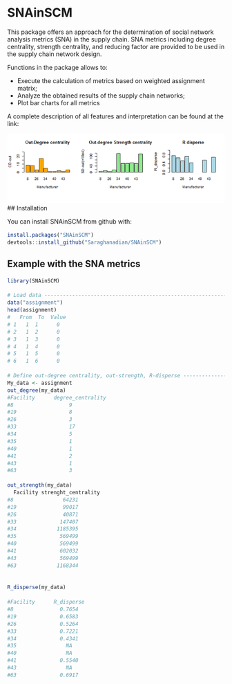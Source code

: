 # SNAinSCM

This package offers an approach for the determination of social network analysis metrics (SNA) in the supply chain. SNA metrics including degree centrality, strength centrality, and reducing factor are provided to be used in the supply chain network design. 

Functions in the package allows to:

  - Execute the calculation of metrics based on weighted assignment matrix;
  - Analyze the obtained results of the supply chain networks;
  - Plot bar charts for all metrics


A complete description of all features and  interpretation  can be found at
the link:
<Journalarticle>
  
<img src="Rplot.png" />
## Installation

You can install SNAinSCM from github with:

``` r
install.packages("SNAinSCM")
devtools::install_github("Saraghanadian/SNAinSCM")
```

## Example with the SNA metrics

``` r
library(SNAinSCM)

# Load data ---------------------------------------------------------------------------------
data("assignment")
head(assignment)
#   From  To  Value 
# 1   1  1      0  
# 2   1  2      0   
# 3   1  3      0   
# 4   1  4      0  
# 5   1  5      0  
# 6   1  6      0   

# Define out-degree centrality, out-strength, R-disperse -----------------------------------------------------------------
My_data <- assignment
out_degree(my_data) 
#Facility      degree_centrality
#8                  9
#19                 8
#26                 3
#33                 17
#34                 5
#35                 1
#40                 1
#41                 2
#43                 1
#63                 3

out_strength(my_data)
  Facility strenght_centrality
#8                64231
#19               99017
#26               40871
#33              147407
#34             1185395
#35              569499
#40              569499
#41              602032
#43              569499
#63             1168344


R_disperse(my_data)

#Facility      R_disperse
#8               0.7654
#19              0.6583
#26              0.5264
#33              0.7221
#34              0.4341
#35                NA
#40                NA
#41              0.5540
#43                NA
#63              0.6917


